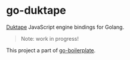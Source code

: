 # go-duktape 
[Duktape](http://duktape.org/index.html) JavaScript engine bindings for Golang.
> Note: work in progress!

This project a part of [go-boilerplate](https://github.com/olebedev/go-boilerplate).
